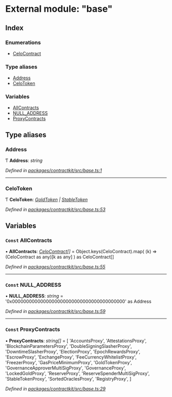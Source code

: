 # External module: "base"

## Index

### Enumerations

* [CeloContract](../enums/_base_.celocontract.md)

### Type aliases

* [Address](_base_.md#address)
* [CeloToken](_base_.md#celotoken)

### Variables

* [AllContracts](_base_.md#const-allcontracts)
* [NULL_ADDRESS](_base_.md#const-null_address)
* [ProxyContracts](_base_.md#const-proxycontracts)

## Type aliases

###  Address

Ƭ **Address**: *string*

*Defined in [packages/contractkit/src/base.ts:1](https://github.com/celo-org/celo-monorepo/blob/master/packages/contractkit/src/base.ts#L1)*

___

###  CeloToken

Ƭ **CeloToken**: *[GoldToken](../enums/_base_.celocontract.md#goldtoken) | [StableToken](../enums/_base_.celocontract.md#stabletoken)*

*Defined in [packages/contractkit/src/base.ts:53](https://github.com/celo-org/celo-monorepo/blob/master/packages/contractkit/src/base.ts#L53)*

## Variables

### `Const` AllContracts

• **AllContracts**: *[CeloContract](../enums/_base_.celocontract.md)[]* = Object.keys(CeloContract).map(
  (k) => (CeloContract as any)[k as any]
) as CeloContract[]

*Defined in [packages/contractkit/src/base.ts:55](https://github.com/celo-org/celo-monorepo/blob/master/packages/contractkit/src/base.ts#L55)*

___

### `Const` NULL_ADDRESS

• **NULL_ADDRESS**: *string* = '0x0000000000000000000000000000000000000000' as Address

*Defined in [packages/contractkit/src/base.ts:59](https://github.com/celo-org/celo-monorepo/blob/master/packages/contractkit/src/base.ts#L59)*

___

### `Const` ProxyContracts

• **ProxyContracts**: *string[]* = [
  'AccountsProxy',
  'AttestationsProxy',
  'BlockchainParametersProxy',
  'DoubleSigningSlasherProxy',
  'DowntimeSlasherProxy',
  'ElectionProxy',
  'EpochRewardsProxy',
  'EscrowProxy',
  'ExchangeProxy',
  'FeeCurrencyWhitelistProxy',
  'FreezerProxy',
  'GasPriceMinimumProxy',
  'GoldTokenProxy',
  'GovernanceApproverMultiSigProxy',
  'GovernanceProxy',
  'LockedGoldProxy',
  'ReserveProxy',
  'ReserveSpenderMultiSigProxy',
  'StableTokenProxy',
  'SortedOraclesProxy',
  'RegistryProxy',
]

*Defined in [packages/contractkit/src/base.ts:29](https://github.com/celo-org/celo-monorepo/blob/master/packages/contractkit/src/base.ts#L29)*
